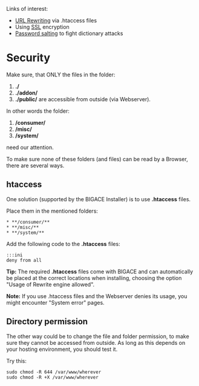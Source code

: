 Links of interest:

   * [URL Rewriting](bigace/administration/urlrewriting) via .htaccess files
   * Using [SSL](bigace/administration/ssl) encryption
   * [Password salting](bigace/administration/salting) to fight dictionary attacks

# Security

Make sure, that ONLY the files in the folder:
 1.  **./** 
 2.  **./addon/**
 3.  **./public/** 
are accessible from outside (via Webserver).

In other words the folder:

 1.  **/consumer/**
 2.  **/misc/**
 3.  **/system/**

need our attention.

To make sure none of these folders (and files) can be read by a Browser, there are several ways. 

## htaccess

One solution (supported by the BIGACE Installer) is to use **.htaccess** files.

Place them in the mentioned folders:

    * **/consumer/**
    * **/misc/**
    * **/system/**

Add the following code to the **.htaccess** files:

	:::ini
	deny from all


**Tip:**
The required **.htaccess** files come with BIGACE and can automatically be placed at the correct locations when installing, choosing the option "Usage of Rewrite engine allowed".

**Note:**
If you use .htaccess files and the Webserver denies its usage, you might encounter "System error" pages.


## Directory permission

The other way could be to change the file and folder permission, to make sure they cannot be accessed from outside. 
As long as this depends on your hosting environment, you should test it. 

Try this:

	
	sudo chmod -R 644 /var/www/wherever
	sudo chmod -R +X /var/www/wherever

